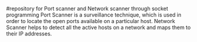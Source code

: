#repository for Port scanner and Network scanner through socket programming
Port Scanner is a surveillance technique, which is used in order to locate the open ports available on a particular host.
Network Scanner helps to detect all the active hosts on a network and maps them to their IP addresses. 
